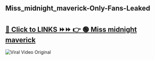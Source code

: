 
 ## Miss_midnight_maverick-Only-Fans-Leaked

# <h2><a href="https://clipsfans.com/Miss_midnight_maverick&ref=git">🔗 Click to LINKS ⏩⏩ 👉 🟢 Miss midnight maverick </a></h2>

<a href="https://clipsfans.com/Miss_midnight_maverick&ref=git" rel="nofollow" data-target="animated-image.originalLink"><img src="https://i.ibb.co.com/xMMVF88/686577567.gif" alt="Viral Video Original" style="max-width: 100%; display: inline-block;" data-target="animated-image.originalImage"></a>
